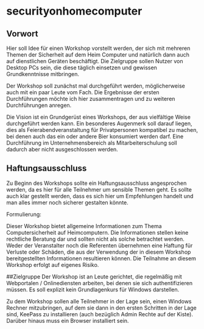 # securityonhomecomputer

## Vorwort
Hier soll Idee für einen Workshop vorstellt werden, der sich mit mehreren Themen der Sicherheit auf dem Heim Computer und natürlich dann auch auf dienstlichen Geräten beschäftigt. Die Zielgruppe sollen Nutzer von Desktop PCs sein, die diese täglich einsetzen und gewissen Grundkenntnisse mitbringen.

Der Workshop soll zunächst mal durchgeführt werden, möglicherweise auch mit ein paar Leute vom Fach. Die Ergebnisse der ersten Durchführungen möchte ich hier zusammentragen und zu weiteren Durchführungen anregen.

Die Vision ist ein Grundgerüst eines Workshops, der aus vielfältige Weise durchgeführt werden kann. Ein besonderes Augenmerk soll darauf liegen, dies als Feierabendveranstaltung für Privatpersonen kompatibel zu machen, bei denen auch das ein oder andere Bier konsumiert werden darf. Eine Durchführung im Unternehmensbereich als Mitarbeiterschulung soll dadurch aber nicht ausgeschlossen werden.

## Haftungsausschluss
Zu Beginn des Workshops sollte ein Haftungsausschluss angesprochen werden, da es hier für alle Teilnehmer um sensible Themen geht. Es sollte auch klar gestellt werden, dass es sich hier um Empfehlungen handelt und man alles immer noch sicherer gestalten könnte.

Formulierung:

Dieser Workshop bietet allgemeine Informationen zum Thema Computersicherheit auf Heimcomputern. Die Informationen stellen keine rechtliche Beratung dar und sollten nicht als solche betrachtet werden. Weder der Veranstalter noch die Referenten übernehmen eine Haftung für Verluste oder Schäden, die aus der Verwendung der in diesem Workshop bereitgestellten Informationen resultieren können. Die Teilnahme an diesem Workshop erfolgt auf eigenes Risiko.

##Zielgruppe
Der Workshop ist an Leute gerichtet, die regelmäßig mit Webportalen / Onlinediensten arbeiten, bei denen sie sich authentifizieren müssen. Es soll explizit kein Grundlagenkurs für Windows darstellen.

Zu dem Workshop sollen alle Teilnehmer in der Lage sein, einen Windows Rechner mitzubringen, auf dem sie dann in den ersten Schritten in der Lage sind, KeePass zu installieren (auch bezüglich Admin Rechte auf der Kiste). Darüber hinaus muss ein Browser installiert sein.
